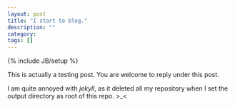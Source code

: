 ```yaml
---
layout: post
title: "I start to blog."
description: ""
category: 
tags: []
---
```

{% include JB/setup %}

This is actually a testing post. You are welcome to reply under this post.

I am quite annoyed with *jekyll*, as it deleted all my repository when I set the output directory as root of this repo. >_<

